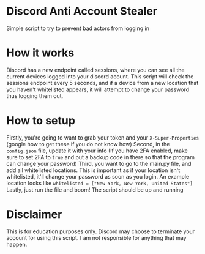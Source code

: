 # Discord Anti Account Stealer
Simple script to try to prevent bad actors from logging in 

# How it works 

Discord has a new endpoint called sessions, where you can see all the current devices logged into your discord acount. This script will check the sessions endpoint every 5 seconds, and if a device from a new location that you haven't whitelisted appears, it will attempt to change your password thus logging them out. 


# How to setup 
Firstly, you're going to want to grab your token and your `X-Super-Properties` (google how to get these if you do not know how)
Second, in the `config.json` file, update it with your info (If you have 2FA enabled, make sure to set 2FA to `true` and put a backup code in there so that the program can change your password)
Third, you want to go to the main.py file, and add all whitelisted locations. This is important as if your location isn't whitelisted, it'll change your password as soon as you login. An example location looks like `whitelisted = ["New York, New York, United States"]`
Lastly, just run the file and boom! The script should be up and running 


# Disclaimer 
This is for education purposes only. Discord may choose to terminate your account for using this script. I am not responsible for anything that may happen. 
